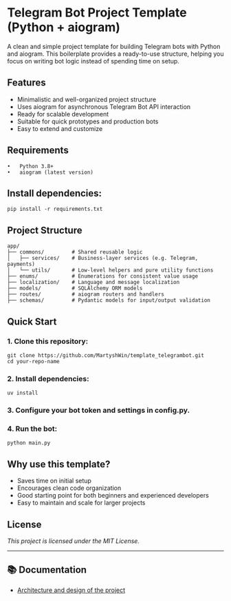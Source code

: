 # Telegram Bot Project Template (Python + aiogram)

A clean and simple project template for building Telegram bots with Python and aiogram. This boilerplate provides a ready-to-use structure, helping you focus on writing bot logic instead of spending time on setup.

## Features
- Minimalistic and well-organized project structure
- Uses aiogram for asynchronous Telegram Bot API interaction
- Ready for scalable development
- Suitable for quick prototypes and production bots
- Easy to extend and customize

## Requirements
	•	Python 3.8+
	•	aiogram (latest version)

## Install dependencies:

```shell
pip install -r requirements.txt
```

## Project Structure

```
app/
├── commons/         # Shared reusable logic
│   ├── services/    # Business-layer services (e.g. Telegram, payments)
│   └── utils/       # Low-level helpers and pure utility functions
├── enums/           # Enumerations for consistent value usage
├── localization/    # Language and message localization
├── models/          # SQLAlchemy ORM models
├── routes/          # aiogram routers and handlers
├── schemas/         # Pydantic models for input/output validation
```

## Quick Start
### 1. Clone this repository:

```shell
git clone https://github.com/MartyshWin/template_telegrambot.git
cd your-repo-name
```

### 2. Install dependencies:
```shell
uv install
```

### 3. Configure your bot token and settings in config.py.
### 4. Run the bot:
```shell
python main.py
```

## Why use this template?
- Saves time on initial setup
- Encourages clean code organization
- Good starting point for both beginners and experienced developers
- Easy to maintain and scale for larger projects

## License

*This project is licensed under the MIT License.*

--- 

## 📚 Documentation
- [Architecture and design of the project](docs/architecture_and_philosophy.md.md)


